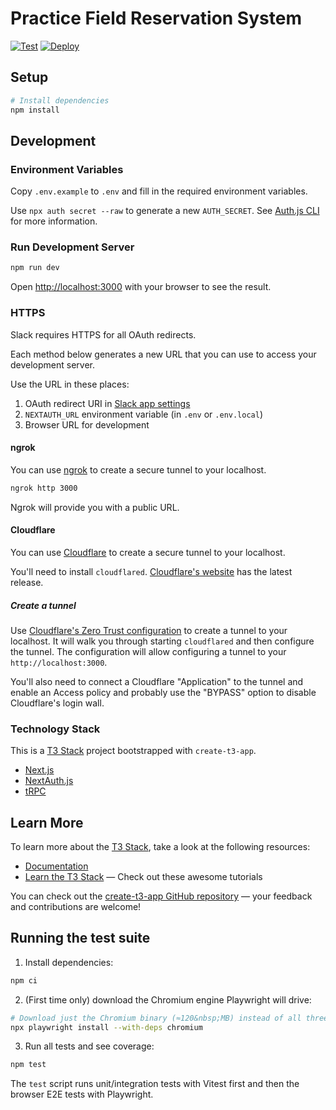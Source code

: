 # Practice Field Reservation System

[![Test](https://github.com/cinderblock/practice-field-scheduler/actions/workflows/test.yml/badge.svg)](https://github.com/cinderblock/practice-field-scheduler/actions/workflows/test.yml)
[![Deploy](https://github.com/cinderblock/practice-field-scheduler/actions/workflows/deploy.yml/badge.svg)](https://github.com/cinderblock/practice-field-scheduler/actions/workflows/deploy.yml)

## Setup

```bash
# Install dependencies
npm install
```

## Development

### Environment Variables

Copy `.env.example` to `.env` and fill in the required environment variables.

Use `npx auth secret --raw` to generate a new `AUTH_SECRET`.
See [Auth.js CLI](https://cli.authjs.dev) for more information.

### Run Development Server

```bash
npm run dev
```

Open [http://localhost:3000](http://localhost:3000) with your browser to see the result.

### HTTPS

Slack requires HTTPS for all OAuth redirects.

Each method below generates a new URL that you can use to access your development server.

Use the URL in these places:
1. OAuth redirect URI in [Slack app settings](https://api.slack.com/apps/A08S73XASQM/oauth)
2. `NEXTAUTH_URL` environment variable (in `.env` or `.env.local`)
3. Browser URL for development

#### ngrok

You can use [ngrok](https://ngrok.com/) to create a secure tunnel to your localhost.

```bash
ngrok http 3000
```

Ngrok will provide you with a public URL.

#### Cloudflare

You can use [Cloudflare](https://dash.cloudflare.com/sign-up) to create a secure tunnel to your localhost.

You'll need to install `cloudflared`.
[Cloudflare's website](https://developers.cloudflare.com/cloudflare-one/connections/connect-networks/downloads/#latest-release) has the latest release.

##### Create a tunnel

Use [Cloudflare's Zero Trust configuration](https://one.dash.cloudflare.com/YOUR_CLOUDFLARE_ACCOUNT_ID/networks/tunnels/new) to create a tunnel to your localhost.
It will walk you through starting `cloudflared` and then configure the tunnel.
The configuration will allow configuring a tunnel to your `http://localhost:3000`.

You'll also need to connect a Cloudflare "Application" to the tunnel and enable an Access policy and probably use the "BYPASS" option to disable Cloudflare's login wall.

### Technology Stack

This is a [T3 Stack](https://create.t3.gg/) project bootstrapped with `create-t3-app`.

- [Next.js](https://nextjs.org)
- [NextAuth.js](https://next-auth.js.org)
- [tRPC](https://trpc.io)

## Learn More

To learn more about the [T3 Stack](https://create.t3.gg/), take a look at the following resources:

- [Documentation](https://create.t3.gg/)
- [Learn the T3 Stack](https://create.t3.gg/en/faq#what-learning-resources-are-currently-available) — Check out these awesome tutorials

You can check out the [create-t3-app GitHub repository](https://github.com/t3-oss/create-t3-app) — your feedback and contributions are welcome!

## Running the test suite

1. Install dependencies:

```bash
npm ci
```

2. (First time only) download the Chromium engine Playwright will drive:

```bash
# Download just the Chromium binary (≈120&nbsp;MB) instead of all three browsers
npx playwright install --with-deps chromium
```

3. Run all tests and see coverage:

```bash
npm test
```

The `test` script runs unit/integration tests with Vitest first and then the browser E2E tests with Playwright.